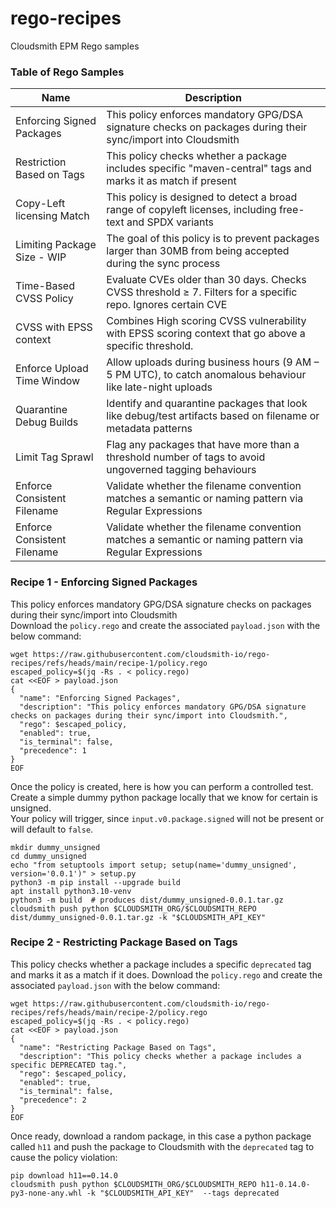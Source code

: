 # rego-recipes
Cloudsmith EPM Rego samples

### Table of Rego Samples

|           Name              |                                        Description                                                              |
|         --------            |                                          -------                                                                |
| Enforcing Signed Packages   | This policy enforces mandatory GPG/DSA signature checks on packages during their sync/import into Cloudsmith    |
| Restriction Based on Tags   | This policy checks whether a package includes specific "maven-central" tags and marks it as match if present    |
| Copy-Left licensing Match   | This policy is designed to detect a broad range of copyleft licenses, including free-text and SPDX variants     |
| Limiting Package Size - WIP | The goal of this policy is to prevent packages larger than 30MB from being accepted during the sync process     |
| Time-Based CVSS Policy      | Evaluate CVEs older than 30 days. Checks CVSS threshold ≥ 7. Filters for a specific repo. Ignores certain CVE   |
| CVSS with EPSS context      | Combines High scoring CVSS vulnerability with EPSS scoring context that go above a specific threshold.          |
| Enforce Upload Time Window  | Allow uploads during business hours (9 AM – 5 PM UTC), to catch anomalous behaviour like late-night uploads     |
| Quarantine Debug Builds     | Identify and quarantine packages that look like debug/test artifacts based on filename or metadata patterns     |
| Limit Tag Sprawl            | Flag any packages that have more than a threshold number of tags to avoid ungoverned tagging behaviours         |
| Enforce Consistent Filename | Validate whether the filename convention matches a semantic or naming pattern via Regular Expressions           |
| Enforce Consistent Filename | Validate whether the filename convention matches a semantic or naming pattern via Regular Expressions           |




### Recipe 1 - Enforcing Signed Packages
This policy enforces mandatory GPG/DSA signature checks on packages during their sync/import into Cloudsmith <br/>
Download the ```policy.rego``` and create the associated ```payload.json``` with the below command:
```
wget https://raw.githubusercontent.com/cloudsmith-io/rego-recipes/refs/heads/main/recipe-1/policy.rego
escaped_policy=$(jq -Rs . < policy.rego)
cat <<EOF > payload.json
{
  "name": "Enforcing Signed Packages",
  "description": "This policy enforces mandatory GPG/DSA signature checks on packages during their sync/import into Cloudsmith.",
  "rego": $escaped_policy,
  "enabled": true,
  "is_terminal": false,
  "precedence": 1
}
EOF
```

Once the policy is created, here is how you can perform a controlled test. <br/>
Create a simple dummy python package locally that we know for certain is unsigned. <br/>
Your policy will trigger, since ```input.v0.package.signed``` will not be present or will default to ```false```.

```
mkdir dummy_unsigned
cd dummy_unsigned
echo "from setuptools import setup; setup(name='dummy_unsigned', version='0.0.1')" > setup.py
python3 -m pip install --upgrade build
apt install python3.10-venv
python3 -m build  # produces dist/dummy_unsigned-0.0.1.tar.gz
cloudsmith push python $CLOUDSMITH_ORG/$CLOUDSMITH_REPO dist/dummy_unsigned-0.0.1.tar.gz -k "$CLOUDSMITH_API_KEY"
```


### Recipe 2 - Restricting Package Based on Tags
This policy checks whether a package includes a specific ```deprecated``` tag and marks it as a match if it does.
Download the ```policy.rego``` and create the associated ```payload.json``` with the below command:
```
wget https://raw.githubusercontent.com/cloudsmith-io/rego-recipes/refs/heads/main/recipe-2/policy.rego
escaped_policy=$(jq -Rs . < policy.rego)
cat <<EOF > payload.json
{
  "name": "Restricting Package Based on Tags",
  "description": "This policy checks whether a package includes a specific DEPRECATED tag.",
  "rego": $escaped_policy,
  "enabled": true,
  "is_terminal": false,
  "precedence": 2
}
EOF
```

Once ready, download a random package, in this case a python package called ```h11``` and push the package to Cloudsmith with the ```deprecated``` tag to cause the policy violation:
```
pip download h11==0.14.0
cloudsmith push python $CLOUDSMITH_ORG/$CLOUDSMITH_REPO h11-0.14.0-py3-none-any.whl -k "$CLOUDSMITH_API_KEY"  --tags deprecated
```
